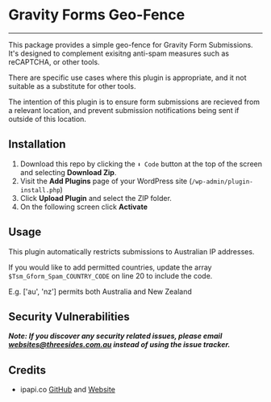 # Gravity Forms Geo-Fence
----------
This package provides a simple geo-fence for Gravity Form Submissions. It's designed to complement exisitng anti-spam measures such as reCAPTCHA, or other tools.

There are specific use cases where this plugin is appropriate, and it not suitable as a substitute for other tools. 

The intention of this plugin is to ensure form submissions are recieved from a relevant location, and prevent submission notifications being sent if outside of this location.

## Installation

1. Download this repo by clicking the `⬇ Code` button at the top of the screen and selecting **Download Zip**.
2. Visit the **Add Plugins** page of your WordPress site (`/wp-admin/plugin-install.php`)
3. Click **Upload Plugin** and select the ZIP folder.
4. On the following screen click **Activate**


## Usage

This plugin automatically restricts submissions to Australian IP addresses.

If you would like to add permitted countries, update the array `$Tsm_Gform_Spam_COUNTRY_CODE` on line 20 to include the code.

E.g. ['au', 'nz'] permits both Australia and New Zealand

## Security Vulnerabilities

***Note: If you discover any security related issues, please email websites@threesides.com.au instead of using the issue tracker.***

## Credits

* ipapi.co [GitHub](https://github.com/ipapi-co/) and [Website](https://ipapi.co)
